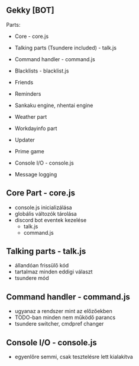 Gekky [BOT]
-----------

Parts:
- Core - core.js
- Talking parts (Tsundere included) - talk.js
- Command handler - command.js
- Blacklists - blacklist.js
- Friends

- Reminders
- Sankaku engine, nhentai engine
- Weather part
- Workdayinfo part

- Updater

- Prime game

- Console I/O - console.js
- Message logging

Core Part - core.js
-------------------

- console.js inicializálása
- globális változók tárolása
- discord bot eventek kezelése
    - talk.js
    - command.js

Talking parts - talk.js
-----------------------

- állandóan frissülő kód
- tartalmaz minden eddigi választ
- tsundere mód

Command handler - command.js
----------------------------

- ugyanaz a rendszer mint az előzőekben
- TODO-ban minden nem működő parancs
- tsundere switcher, cmdpref changer

Console I/O - console.js
------------------------

- egyenlőre semmi, csak tesztelésre lett kialakítva